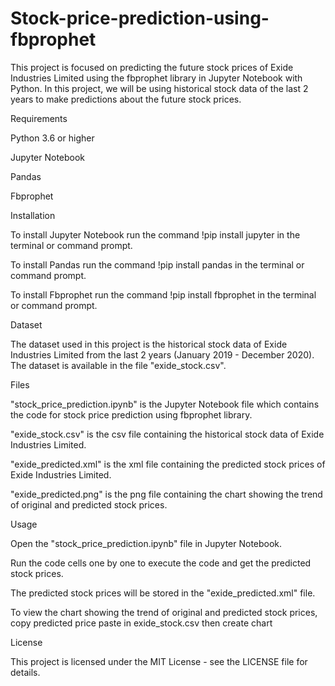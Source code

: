 # Stock-price-prediction-using-fbprophet
This project is focused on predicting the future stock prices of Exide Industries Limited using the fbprophet library in Jupyter Notebook with Python. In this project, we will be using historical stock data of the last 2 years to make predictions about the future stock prices.

Requirements

Python 3.6 or higher

Jupyter Notebook

Pandas

Fbprophet


Installation

To install Jupyter Notebook run the command !pip install jupyter in the terminal or command prompt.

To install Pandas run the command !pip install pandas in the terminal or command prompt.

To install Fbprophet run the command !pip install fbprophet in the terminal or command prompt.

Dataset

The dataset used in this project is the historical stock data of Exide Industries Limited from the last 2 years (January 2019 - December 2020).
The dataset is available in the file "exide_stock.csv".

Files

"stock_price_prediction.ipynb" is the Jupyter Notebook file which contains the code for stock price prediction using fbprophet library.

"exide_stock.csv" is the csv file containing the historical stock data of Exide Industries Limited.

"exide_predicted.xml" is the xml file containing the predicted stock prices of Exide Industries Limited.

"exide_predicted.png" is the png file containing the chart showing the trend of original and predicted stock prices.


Usage

Open the "stock_price_prediction.ipynb" file in Jupyter Notebook.

Run the code cells one by one to execute the code and get the predicted stock prices.

The predicted stock prices will be stored in the "exide_predicted.xml" file.

To view the chart showing the trend of original and predicted stock prices, copy predicted price paste in exide_stock.csv then create chart 

License

This project is licensed under the MIT License - see the LICENSE file for details.
